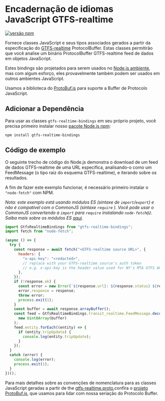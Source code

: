 # Encadernação de idiomas JavaScript GTFS-realtime 

[![versão npm](https://badge.fury.io/js/gtfs-realtime-bindings.svg)](http://badge.fury.io/js/gtfs-realtime-bindings)

Fornece classes JavaScript e seus tipos associados gerados a partir da especificação do [GTFS-realtime](https://github.com/google/transit/tree/master/gtfs-realtime) ProtocolBuffer. Estas classes permitirão que você analise um binário ProtocolBuffer GTFS-realtime feed de dados em objetos JavaScript.

Estes bindings são projetados para serem usados no [Node.js ambiente](http://nodejs.org/), mas com algum esforço, eles provavelmente também podem ser usados em outros ambientes JavaScript.

Usamos a biblioteca do [ProtoBuf.js](https://github.com/dcodeIO/ProtoBuf.js) para suporte a Buffer de Protocolo JavaScript.

## Adicionar a Dependência

Para usar as classes `gtfs-realtime-bindings` em seu próprio projeto, você precisa primeiro instalar nosso [pacote Node.js npm](https://www.npmjs.com/package/gtfs-realtime-bindings):

    npm install gtfs-realtime-bindings

## Código de exemplo

O seguinte trecho de código do Node.js demonstra o download de um feed de dados GTFS-realtime de uma URL específica, analisando-o como um FeedMessage (o tipo raiz do esquema GTFS-realtime), e iterando sobre os resultados.

A fim de fazer este exemplo funcionar, é necessário primeiro instalar o `"node-fetch"` com NPM.

_Nota: este exemplo está usando módulos ES (sintaxe de `import`/`export`) e não é compatível com o CommonJS (sintaxe `require` ). Você pode usar o CommonJS convertendo a `import` para `require` instalando `node-fetch@2`. Saiba mais sobre os módulos ES [aqui](https://nodejs.org/api/esm.html)._

```javascript
import GtfsRealtimeBindings from "gtfs-realtime-bindings";
import fetch from "node-fetch";

(async () => {
  try {
    const response = await fetch("<GTFS-realtime source URL>", {
      headers: {
        "x-api-key": "<redacted>",
        // replace with your GTFS-realtime source's auth token
        // e.g. x-api-key is the header value used for NY's MTA GTFS APIs
      },
    });
    if (!response.ok) {
      const error = new Error(`${response.url}: ${response.status} ${response.statusText}`);
      error.response = response;
      throw error;
      process.exit(1);
    }
    const buffer = await response.arrayBuffer();
    const feed = GtfsRealtimeBindings.transit_realtime.FeedMessage.decode(
      new Uint8Array(buffer)
    );
    feed.entity.forEach((entity) => {
      if (entity.tripUpdate) {
        console.log(entity.tripUpdate);
      }
    });
  }
  catch (error) {
    console.log(error);
    process.exit(1);
  }
})();
```

Para mais detalhes sobre as convenções de nomenclatura para as classes JavaScript geradas a partir de the [gtfs-realtime.proto](https://github.com/google/transit/blob/master/gtfs-realtime/proto/gtfs-realtime.proto),confira o [projeto ProtoBuf.js](https://github.com/dcodeIO/ProtoBuf.js/wiki), que usamos para lidar com nossa seriação do Protocolo Buffer.
